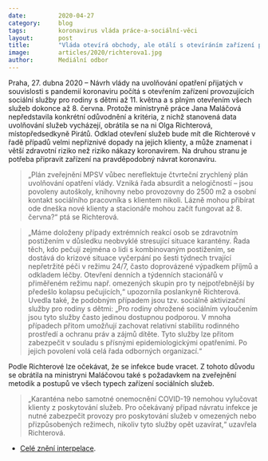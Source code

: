 ```yaml
---
date:         2020-04-27
category:     blog
tags:         koronavirus vláda práce-a-sociální-věci
layout:       post
title:        "Vláda otevírá obchody, ale otálí s otevíráním zařízení poskytujících sociální služby. Jak zabezpečíte jejich provoz v budoucnu, ptá se pirátka Richterová"
image:        articles/2020/richterova1.jpg
author:       Mediální odbor
--- 
```



Praha, 27. dubna 2020 – Návrh vlády na uvolňování opatření přijatých v souvislosti s pandemií koronaviru počítá s otevřením zařízení provozujících sociální služby pro rodiny s dětmi až 11. května a s plným otevřením všech služeb dokonce až 8. června. Protože ministryně práce Jana Maláčová nepředstavila konkrétní odůvodnění a kritéria, z nichž stanovená data uvolňování služeb vycházejí, obrátila se na ni Olga Richterová, místopředsedkyně Pirátů. Odklad otevření služeb bude mít dle Richterové v řadě případů velmi nepříznivé dopady na jejich klienty, a může znamenat i větší zdravotní riziko než riziko nákazy koronavirem. Na druhou stranu je potřeba připravit zařízení na pravděpodobný návrat koronaviru.

> „Plán zveřejnění MPSV vůbec nereflektuje čtvrteční zrychlený plán uvolňování opatření vlády. Vzniká řada absurdit a nelogičností – jsou povoleny autoškoly, knihovny nebo provozovny do 2500 m2 a osobní kontakt sociálního pracovníka s klientem nikoli. Lázně mohou přibírat ode dneška nové klienty a stacionáře mohou začít fungovat až 8. června?“ ptá se Richterová.

> „Máme doloženy případy extrémních reakcí osob se zdravotním postižením v důsledku neobvyklé stresující situace karantény. Řada těch, kdo pečují zejména o lidi s kombinovaným postižením, se dostává do krizové situace vyčerpání po šesti týdnech trvající nepřetržité péči v režimu 24/7, často doprovázené výpadkem příjmů a odkladem léčby. Otevření denních a týdenních stacionářů v přiměřeném režimu např. omezených skupin pro ty nejpotřebnější by předešlo kolapsu pečujících,“ upozornila poslankyně Richterová. Uvedla také, že podobným případem jsou tzv. sociálně aktivizační služby pro rodiny s dětmi: „Pro rodiny ohrožené sociálním vyloučením jsou tyto služby často jedinou dostupnou podporou. V mnoha případech přitom umožňují zachovat relativní stabilitu rodinného prostředí a ochranu práv a zájmů dítěte. Tyto služby lze přitom zabezpečit v souladu s přísnými epidemiologickými opatřeními. Po jejich povolení volá celá řada odborných organizací.“

Podle Richterové lze očekávat, že se infekce bude vracet. Z tohoto důvodu se obrátila na ministryni Maláčovou také s požadavkem na zveřejnění metodik a postupů ve všech typech zařízení sociálních služeb.

> „Karanténa nebo samotné onemocnění COVID-19 nemohou vylučovat klienty z poskytování služeb. Pro očekávaný případ návratu infekce je nutné zabezpečit provozy pro poskytování služeb v omezených nebo přizpůsobených režimech, nikoliv tyto služby opět uzavírat,“ uzavřela Richterová.

 
* [Celé znění interpelace](https://pirati.cz/assets/pdf/interpelace-uvolnovani-soc-sluzeb.pdf).
